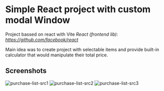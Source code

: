 # Simple React project with custom modal Window

Project bassed on react with Vite
*React (frontend lib): https://github.com/facebook/react*

Main idea was to create project with selectable items and provide built-in calculator that would manipulate their total price.

## **Screenshots**
![purchase-list-src1](https://i.postimg.cc/cJywTD9H/photo-1-2023-09-29-18-48-10.jpg)
![purchase-list-src2](https://i.postimg.cc/bw21xXRW/photo-2-2023-09-29-18-48-10.jpg)
![purchase-list-src3](https://i.postimg.cc/KvWn3ctt/photo-3-2023-09-29-18-48-10.jpg)

